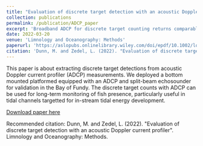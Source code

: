 ```yaml
---
title: "Evaluation of discrete target detection with an acoustic Doppler current profiler"
collection: publications
permalink: /publication/ADCP_paper
excerpt: 'Broadband ADCP for discrete target counting returns comparable results to split-beam echosounder fish counts.'
date: 2022-03-20
venue: 'Limnology and Oceanography: Methods'
paperurl: 'https://aslopubs.onlinelibrary.wiley.com/doi/epdf/10.1002/lom3.10484'
citation: 'Dunn, M. and Zedel, L. (2022). "Evaluation of discrete target detection with an acoustic Doppler current profiler". Limnology and Oceanography: Methods.'
---
```

This paper is about extracting discrete target detections from acoustic Doppler current profiler (ADCP) measurements. We deployed a bottom mounted platformed equipped with an ADCP and split-beam echosounder for validation in the Bay of Fundy. The discrete target counts with ADCP can be used for long-term monitoring of fish presence, particularly useful in tidal channels targetted for in-stream tidal energy development.

[Download paper here](https://aslopubs.onlinelibrary.wiley.com/doi/full/10.1002/lom3.10484)

Recommended citation: Dunn, M. and Zedel, L. (2022). "Evaluation of discrete target detection with an acoustic Doppler current profiler". Limnology and Oceanography: Methods.